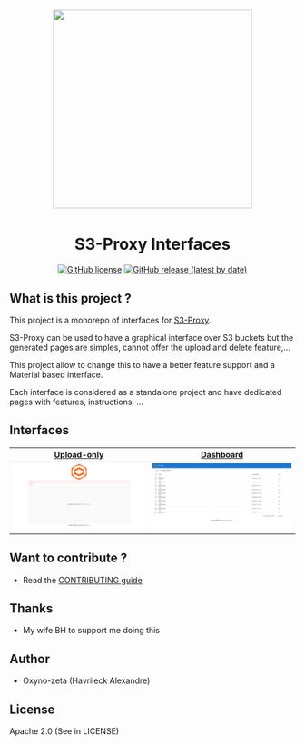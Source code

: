 <h1 align="center"><img width="350" height="350" src="https://raw.githubusercontent.com/oxyno-zeta/s3-proxy-interfaces/master/documentation/docs/logo/logo-without-text.png" /></h1>
<h1 align="center">S3-Proxy Interfaces</h1>

<p align="center">
  <a href="https://github.com/oxyno-zeta/s3-proxy-interfaces/blob/master/LICENSE" rel="noopener noreferer" target="_blank"><img src="https://img.shields.io/github/license/oxyno-zeta/s3-proxy-interfaces" alt="GitHub license" /></a>
  <a href="https://github.com/oxyno-zeta/s3-proxy-interfaces/releases" rel="noopener noreferer" target="_blank"><img src="https://img.shields.io/github/v/release/oxyno-zeta/s3-proxy-interfaces" alt="GitHub release (latest by date)" /></a>
</p>

## What is this project ?

This project is a monorepo of interfaces for <a href="https://github.com/oxyno-zeta/s3-proxy" target="_blank">S3-Proxy</a>.

S3-Proxy can be used to have a graphical interface over S3 buckets but the generated pages are simples, cannot offer the upload and delete feature,...

This project allow to change this to have a better feature support and a Material based interface.

Each interface is considered as a standalone project and have dedicated pages with features, instructions, ...

## Interfaces

| [Upload-only](documentation/interfaces/upload-only.md)                                                                                                | [Dashboard](documentation/interfaces/dashboard.md)                                                                                                |
| ------------------------------------------------------------------------------------------------------------------------- | --------------------------------------------------------------------------------------------------------------------- |
| [<img src="documentation/docs/assets/upload-only-screenshot.png"/>](documentation/docs/assets/upload-only-screenshot.png) | [<img src="documentation/docs/assets/dashboard-screenshot.png"/>](documentation/docs/assets/dashboard-screenshot.png) |

## Want to contribute ?

- Read the [CONTRIBUTING guide](./CONTRIBUTING.md)

## Thanks

- My wife BH to support me doing this

## Author

- Oxyno-zeta (Havrileck Alexandre)

## License

Apache 2.0 (See in LICENSE)

